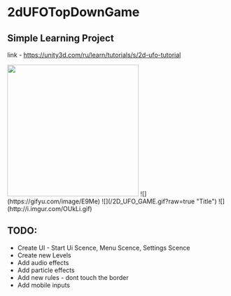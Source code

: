# 2dUFOTopDownGame

## Simple Learning Project

link - https://unity3d.com/ru/learn/tutorials/s/2d-ufo-tutorial

<img src="https://s3.gifyu.com/images/2D_UFO_GAME.gif" width="300" height="300" />
![](https://gifyu.com/image/E9Me)
![](/2D_UFO_GAME.gif?raw=true "Title")
![](http://i.imgur.com/OUkLi.gif)

## TODO:

- Create UI - Start Ui Scence, Menu Scence, Settings Scence
- Create new Levels
- Add audio effects
- Add particle effects
- Add new rules - dont touch the border
- Add mobile inputs
